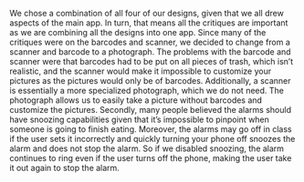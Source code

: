 We chose a combination of all four of our designs, given that we all drew aspects of the main app. In turn, 
that means all the critiques are important as we are combining all the designs into one app. Since many of 
the critiques were on the barcodes and scanner, we decided to change from a scanner and barcode to a photograph.
The problems with the barcode and scanner were that barcodes had to be put on all pieces of trash, which 
isn’t realistic, and the scanner would make it impossible to customize your pictures as the pictures would only
be of barcodes. Additionally, a scanner is essentially a more specialized photograph, which we do not need. 
The photograph allows us to easily take a picture without barcodes and customize the pictures. Secondly, 
many people believed the alarms should have snoozing capabilities given that it’s impossible to pinpoint 
when someone is going to finish eating. Moreover, the alarms may go off in class if the user sets it incorrectly
and quickly turning your phone off snoozes the alarm and does not stop the alarm. So if we disabled snoozing,
the alarm continues to ring even if the user turns off the phone, making the user take it out again to stop the alarm. 
